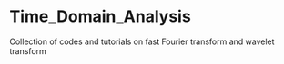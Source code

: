 # Time_Domain_Analysis
Collection of codes and tutorials on fast Fourier transform and wavelet transform
